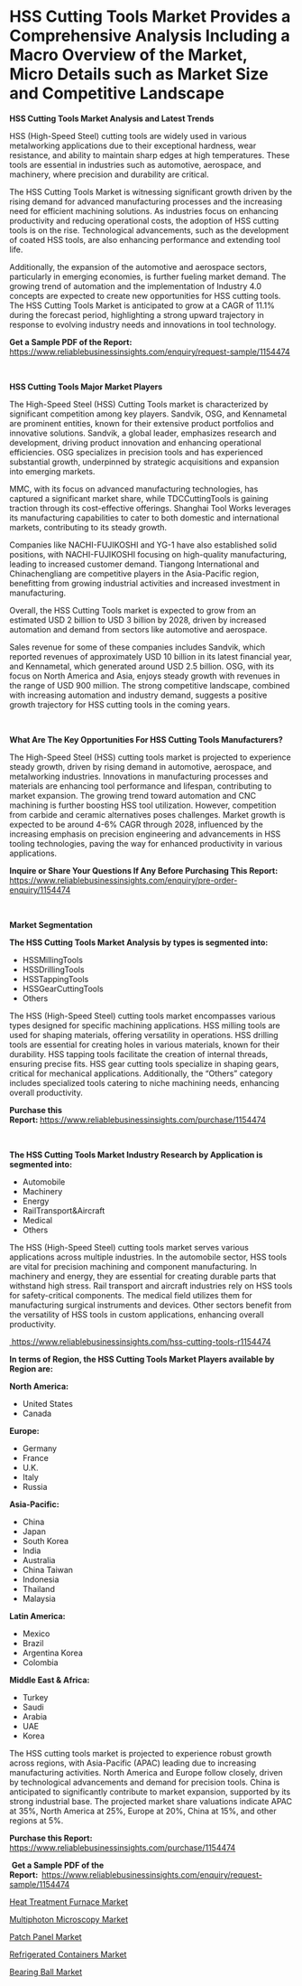 <p><h1>HSS Cutting Tools Market Provides a Comprehensive Analysis Including a Macro Overview of the Market, Micro Details such as Market Size and Competitive Landscape</h1></p><p><strong>HSS Cutting Tools Market Analysis and Latest Trends</strong></p>
<p><p>HSS (High-Speed Steel) cutting tools are widely used in various metalworking applications due to their exceptional hardness, wear resistance, and ability to maintain sharp edges at high temperatures. These tools are essential in industries such as automotive, aerospace, and machinery, where precision and durability are critical.</p><p>The HSS Cutting Tools Market is witnessing significant growth driven by the rising demand for advanced manufacturing processes and the increasing need for efficient machining solutions. As industries focus on enhancing productivity and reducing operational costs, the adoption of HSS cutting tools is on the rise. Technological advancements, such as the development of coated HSS tools, are also enhancing performance and extending tool life.</p><p>Additionally, the expansion of the automotive and aerospace sectors, particularly in emerging economies, is further fueling market demand. The growing trend of automation and the implementation of Industry 4.0 concepts are expected to create new opportunities for HSS cutting tools. The HSS Cutting Tools Market is anticipated to grow at a CAGR of 11.1% during the forecast period, highlighting a strong upward trajectory in response to evolving industry needs and innovations in tool technology.</p></p>
<p><strong>Get a Sample PDF of the Report:&nbsp;</strong> <a href="https://www.reliablebusinessinsights.com/enquiry/request-sample/1154474?utm_campaign=112&utm_medium=2&utm_source=Github&utm_content=ia&utm_term=16022025&utm_id=hss-cutting-tools">https://www.reliablebusinessinsights.com/enquiry/request-sample/1154474</a></p>
<p>&nbsp;</p>
<p><strong>HSS Cutting Tools Major Market Players</strong></p>
<p><p>The High-Speed Steel (HSS) Cutting Tools market is characterized by significant competition among key players. Sandvik, OSG, and Kennametal are prominent entities, known for their extensive product portfolios and innovative solutions. Sandvik, a global leader, emphasizes research and development, driving product innovation and enhancing operational efficiencies. OSG specializes in precision tools and has experienced substantial growth, underpinned by strategic acquisitions and expansion into emerging markets.</p><p>MMC, with its focus on advanced manufacturing technologies, has captured a significant market share, while TDCCuttingTools is gaining traction through its cost-effective offerings. Shanghai Tool Works leverages its manufacturing capabilities to cater to both domestic and international markets, contributing to its steady growth.</p><p>Companies like NACHI-FUJIKOSHI and YG-1 have also established solid positions, with NACHI-FUJIKOSHI focusing on high-quality manufacturing, leading to increased customer demand. Tiangong International and Chinachengliang are competitive players in the Asia-Pacific region, benefitting from growing industrial activities and increased investment in manufacturing.</p><p>Overall, the HSS Cutting Tools market is expected to grow from an estimated USD 2 billion to USD 3 billion by 2028, driven by increased automation and demand from sectors like automotive and aerospace.</p><p>Sales revenue for some of these companies includes Sandvik, which reported revenues of approximately USD 10 billion in its latest financial year, and Kennametal, which generated around USD 2.5 billion. OSG, with its focus on North America and Asia, enjoys steady growth with revenues in the range of USD 900 million. The strong competitive landscape, combined with increasing automation and industry demand, suggests a positive growth trajectory for HSS cutting tools in the coming years.</p></p>
<p>&nbsp;</p>
<p><strong>What Are The Key Opportunities For HSS Cutting Tools Manufacturers?</strong></p>
<p><p>The High-Speed Steel (HSS) cutting tools market is projected to experience steady growth, driven by rising demand in automotive, aerospace, and metalworking industries. Innovations in manufacturing processes and materials are enhancing tool performance and lifespan, contributing to market expansion. The growing trend toward automation and CNC machining is further boosting HSS tool utilization. However, competition from carbide and ceramic alternatives poses challenges. Market growth is expected to be around 4-6% CAGR through 2028, influenced by the increasing emphasis on precision engineering and advancements in HSS tooling technologies, paving the way for enhanced productivity in various applications.</p></p>
<p><strong>Inquire or Share Your Questions If Any Before Purchasing This Report:</strong> <a href="https://www.reliablebusinessinsights.com/enquiry/pre-order-enquiry/1154474?utm_campaign=112&utm_medium=2&utm_source=Github&utm_content=ia&utm_term=16022025&utm_id=hss-cutting-tools">https://www.reliablebusinessinsights.com/enquiry/pre-order-enquiry/1154474</a></p>
<p>&nbsp;</p>
<p><strong>Market Segmentation</strong></p>
<p><strong>The HSS Cutting Tools Market Analysis by types is segmented into:</strong></p>
<p><ul><li>HSSMillingTools</li><li>HSSDrillingTools</li><li>HSSTappingTools</li><li>HSSGearCuttingTools</li><li>Others</li></ul></p>
<p><p>The HSS (High-Speed Steel) cutting tools market encompasses various types designed for specific machining applications. HSS milling tools are used for shaping materials, offering versatility in operations. HSS drilling tools are essential for creating holes in various materials, known for their durability. HSS tapping tools facilitate the creation of internal threads, ensuring precise fits. HSS gear cutting tools specialize in shaping gears, critical for mechanical applications. Additionally, the “Others” category includes specialized tools catering to niche machining needs, enhancing overall productivity.</p></p>
<p><strong>Purchase this Report:&nbsp;</strong><a href="https://www.reliablebusinessinsights.com/purchase/1154474?utm_campaign=112&utm_medium=2&utm_source=Github&utm_content=ia&utm_term=16022025&utm_id=hss-cutting-tools">https://www.reliablebusinessinsights.com/purchase/1154474</a></p>
<p>&nbsp;</p>
<p><strong>The HSS Cutting Tools Market Industry Research by Application is segmented into:</strong></p>
<p><ul><li>Automobile</li><li>Machinery</li><li>Energy</li><li>RailTransport&Aircraft</li><li>Medical</li><li>Others</li></ul></p>
<p><p>The HSS (High-Speed Steel) cutting tools market serves various applications across multiple industries. In the automobile sector, HSS tools are vital for precision machining and component manufacturing. In machinery and energy, they are essential for creating durable parts that withstand high stress. Rail transport and aircraft industries rely on HSS tools for safety-critical components. The medical field utilizes them for manufacturing surgical instruments and devices. Other sectors benefit from the versatility of HSS tools in custom applications, enhancing overall productivity.</p></p>
<p><a href="https://www.reliablebusinessinsights.com/hss-cutting-tools-r1154474?utm_campaign=112&utm_medium=2&utm_source=Github&utm_content=ia&utm_term=16022025&utm_id=hss-cutting-tools">&nbsp;https://www.reliablebusinessinsights.com/hss-cutting-tools-r1154474</a></p>
<p><strong>In terms of Region, the HSS Cutting Tools Market Players available by Region are:</strong></p>
<p>
    <p> <strong> North America: </strong>
        <ul>
            <li>United States</li>
            <li>Canada</li>
        </ul>
        </p> 
    <p> <strong> Europe: </strong>
        <ul>
            <li>Germany</li>
            <li>France</li>
            <li>U.K.</li>
            <li>Italy</li>
            <li>Russia</li>
        </ul>
        </p> 
    <p> <strong> Asia-Pacific: </strong>
        <ul>
            <li>China</li>
            <li>Japan</li>
            <li>South Korea</li>
            <li>India</li>
            <li>Australia</li>
            <li>China Taiwan</li>
            <li>Indonesia</li>
            <li>Thailand</li>
            <li>Malaysia</li>
        </ul>
        </p> 
    <p> <strong> Latin America: </strong>
        <ul>
            <li>Mexico</li>
            <li>Brazil</li>
            <li>Argentina Korea</li>
            <li>Colombia</li>
        </ul>
        </p> 
    <p> <strong> Middle East & Africa: </strong>
        <ul>
            <li>Turkey</li>
            <li>Saudi</li>
            <li>Arabia</li>
            <li>UAE</li>
            <li>Korea</li>
        </ul>
    </p>
    </p>
<p><p>The HSS cutting tools market is projected to experience robust growth across regions, with Asia-Pacific (APAC) leading due to increasing manufacturing activities. North America and Europe follow closely, driven by technological advancements and demand for precision tools. China is anticipated to significantly contribute to market expansion, supported by its strong industrial base. The projected market share valuations indicate APAC at 35%, North America at 25%, Europe at 20%, China at 15%, and other regions at 5%.</p></p>
<p><strong>Purchase this Report: </strong><a href="https://www.reliablebusinessinsights.com/purchase/1154474?utm_campaign=112&utm_medium=2&utm_source=Github&utm_content=ia&utm_term=16022025&utm_id=hss-cutting-tools">https://www.reliablebusinessinsights.com/purchase/1154474</a></p>
<p>&nbsp;<strong>Get a Sample PDF of the Report:&nbsp;&nbsp;</strong><a href="https://www.reliablebusinessinsights.com/enquiry/request-sample/1154474?utm_campaign=112&utm_medium=2&utm_source=Github&utm_content=ia&utm_term=16022025&utm_id=hss-cutting-tools">https://www.reliablebusinessinsights.com/enquiry/request-sample/1154474</a></p>
<p><strong></strong></p>
<p><p><a href="https://github.com/mohmodsiason/Market-Research-Report-List-1/blob/main/heat-treatment-furnace-market.md?utm_campaign=112&utm_medium=2&utm_source=Github&utm_content=ia&utm_term=16022025&utm_id=hss-cutting-tools">Heat Treatment Furnace Market</a></p><p><a href="https://github.com/msiyahhonzo46/Market-Research-Report-List-1/blob/main/multiphoton-microscopy-market.md?utm_campaign=112&utm_medium=2&utm_source=Github&utm_content=ia&utm_term=16022025&utm_id=hss-cutting-tools">Multiphoton Microscopy Market</a></p><p><a href="https://github.com/saoneubeh8/Market-Research-Report-List-1/blob/main/patch-panel-market.md?utm_campaign=112&utm_medium=2&utm_source=Github&utm_content=ia&utm_term=16022025&utm_id=hss-cutting-tools">Patch Panel Market</a></p><p><a href="https://github.com/deyniphytic/Market-Research-Report-List-1/blob/main/refrigerated-containers-market.md?utm_campaign=112&utm_medium=2&utm_source=Github&utm_content=ia&utm_term=16022025&utm_id=hss-cutting-tools">Refrigerated Containers Market</a></p><p><a href="https://github.com/anggigpps/Market-Research-Report-List-1/blob/main/bearing-ball-market.md?utm_campaign=112&utm_medium=2&utm_source=Github&utm_content=ia&utm_term=16022025&utm_id=hss-cutting-tools">Bearing Ball Market</a></p></p>